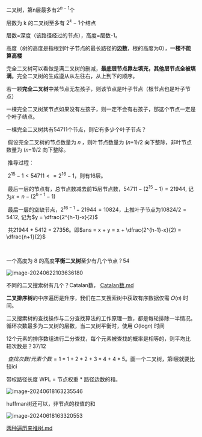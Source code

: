 二叉树，第n层最多有$2^{n-1}$个

层数为 k 的二叉树至多有 $2^k-1$个结点

层数=深度（该路径经过的节点），高度=层数-1。

​	高度（树的高度是指根到叶子节点的最长路径的**边数**，根的高度为0），**一楼不能算高楼**



完全二叉树可以看做是满二叉树的删减，**最底层节点靠左填充，其他层节点全被填满**。完全二叉树的生成遵从从左往右，从上到下的顺序。

​	若一颗**完全二叉树**中某节点无左孩子，则该节点是叶子节点（根节点也是叶子节点）

​	一棵完全二叉树某节点如果没有左孩子，则一定不会有右孩子，那这个节点一定是个叶子结点。



一棵完全二叉树共有54711个节点，则它有多少个叶子节点？

​	假设完全二叉树的节点数量为 𝑛 ，则叶节点数量为 (𝑛+1)/2  向下整除，非叶节点数量为 (𝑛−1)/2 向下整除。

​	推导过程：

​	$2^{15}-1 < 54711 <= 2^{16}-1$，则有16层。

​	最后一层的节点有，总节点数减去前15层节点数，$54711-(2^{15}-1)=21944$, 记为$x=n-(2^{h-1}-1)$

​	最后一层的空缺节点，$2^{16-1}-21944=10824$，上推叶子节点为$10824 / 2 = 5412$, 记为$y = \dfrac{2^{h-1}-x}{2}$

​	共21944 + 5412 = 27356。即$ans = x + y = x + \dfrac{2^{h-1}-x}{2} = \dfrac{n+1}{2}$

​	



一个高度为 8 的高度**平衡二叉树**至少有几个节点？54

![image-20240622103636180](https://cdn.jsdelivr.net/gh/sword4869/pic1@main/images/202406221036236.png)



不同的二叉搜索树有几个？Catalan数，  [Catalan数.md](..\动态规划\Catalan数.md) 

**二叉排序树**的中序遍历是升序，我们在二叉搜索树中获取有序数据仅需 𝑂(𝑛) 时间。

二叉搜索树的查找操作与二分查找算法的工作原理一致，都是每轮排除一半情况。循环次数最多为二叉树的层数，当二叉树平衡时，使用 𝑂(log⁡𝑛) 时间

12个元素的排序数组进行二分查找，每个元素被查找的概率是相等的，则平均比较次数是？37/12

​	$查找次数/元素个数=1*1+2*2+3*4+4*5$。画一个二叉树，第i层就要比较ici



带权路径长度  WPL = 节点权重 * 路径边数的和。

![image-20240618163235546](https://cdn.jsdelivr.net/gh/sword4869/pic1@main/images/202406181632608.png)

huffman树还可以，非节点的权值的和

![image-20240618163320553](https://cdn.jsdelivr.net/gh/sword4869/pic1@main/images/202406181633582.png) 

 [两种遍历来推树.md](遍历\两种遍历来推树.md) 
